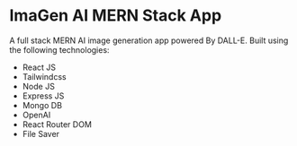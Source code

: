 # ImaGen AI MERN Stack App

A full stack MERN AI image generation app powered By DALL-E. Built using the following technologies:
- React JS
- Tailwindcss
- Node JS
- Express JS
- Mongo DB
- OpenAI
- React Router DOM
- File Saver